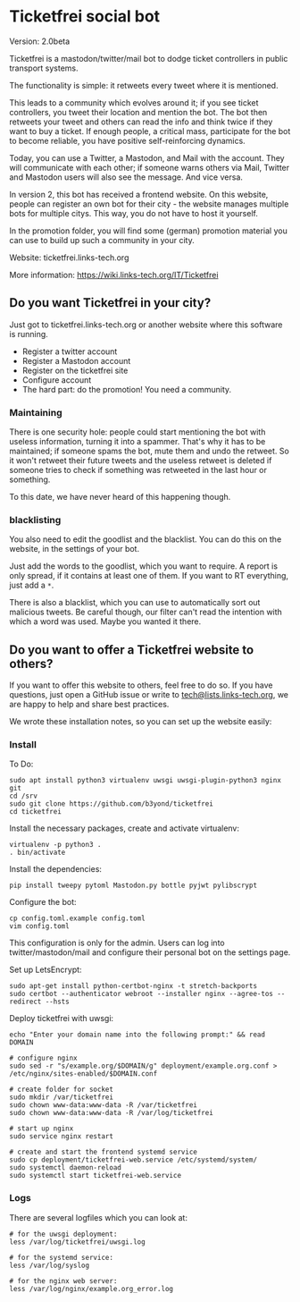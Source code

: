 # Ticketfrei social bot

Version: 2.0beta

Ticketfrei is a mastodon/twitter/mail bot to dodge ticket controllers in public
transport systems.

The functionality is simple: it retweets every tweet where it is mentioned.

This leads to a community which evolves around it; if you see ticket
controllers, you tweet their location and mention the bot. The bot then
retweets your tweet and others can read the info and think twice if they want
to buy a ticket. If enough people, a critical mass, participate for the bot to
become reliable, you have positive self-reinforcing dynamics.

Today, you can use a Twitter, a Mastodon, and Mail with the account. They will
communicate with each other; if someone warns others via Mail, Twitter and
Mastodon users will also see the message. And vice versa.

In version 2, this bot has received a frontend website. On this website, people
can register an own bot for their city - the website manages multiple bots for
multiple citys. This way, you do not have to host it yourself.

In the promotion folder, you will find some (german) promotion material you can
use to build up such a community in your city.

Website: ticketfrei.links-tech.org

More information: https://wiki.links-tech.org/IT/Ticketfrei

## Do you want Ticketfrei in your city?

Just got to ticketfrei.links-tech.org or another website where this software is
running.

* Register a twitter account
* Register a Mastodon account
* Register on the ticketfrei site
* Configure account
* The hard part: do the promotion! You need a community.

### Maintaining

There is one security hole: people could start mentioning the bot with useless
information, turning it into a spammer. That's why it has to be maintained; if
someone spams the bot, mute them and undo the retweet. So it won't retweet
their future tweets and the useless retweet is deleted if someone tries to
check if something was retweeted in the last hour or something.

To this date, we have never heard of this happening though.

### blacklisting

You also need to edit the goodlist and the blacklist. You can do this on the
website, in the settings of your bot.

Just add the words to the goodlist, which you want to require. A report is only
spread, if it contains at least one of them. If you want to RT everything, just
add a ```*```.

There is also a blacklist, which you can use to automatically sort out
malicious tweets. Be careful though, our filter can't read the intention with
which a word was used. Maybe you wanted it there.

## Do you want to offer a Ticketfrei website to others?

If you want to offer this website to others, feel free to do so. If you have questions, just open 
a GitHub issue or write to tech@lists.links-tech.org, we are happy to help and share best practices.

We wrote these installation notes, so you can set up the website easily:

### Install

To Do:

```shell
sudo apt install python3 virtualenv uwsgi uwsgi-plugin-python3 nginx git
cd /srv
sudo git clone https://github.com/b3yond/ticketfrei
cd ticketfrei
```

Install the necessary packages, create and activate virtualenv:

```shell
virtualenv -p python3 .
. bin/activate
```

Install the dependencies:

```shell
pip install tweepy pytoml Mastodon.py bottle pyjwt pylibscrypt
```

Configure the bot:

```shell
cp config.toml.example config.toml
vim config.toml
```

This configuration is only for the admin. Users can log into
twitter/mastodon/mail and configure their personal bot on the settings page.

Set up LetsEncrypt:
```shell
sudo apt-get install python-certbot-nginx -t stretch-backports
sudo certbot --authenticator webroot --installer nginx --agree-tos --redirect --hsts 
```

Deploy ticketfrei with uwsgi:

```shell
echo "Enter your domain name into the following prompt:" && read DOMAIN

# configure nginx
sudo sed -r "s/example.org/$DOMAIN/g" deployment/example.org.conf > /etc/nginx/sites-enabled/$DOMAIN.conf

# create folder for socket
sudo mkdir /var/ticketfrei
sudo chown www-data:www-data -R /var/ticketfrei
sudo chown www-data:www-data -R /var/log/ticketfrei

# start up nginx
sudo service nginx restart

# create and start the frontend systemd service
sudo cp deployment/ticketfrei-web.service /etc/systemd/system/
sudo systemctl daemon-reload
sudo systemctl start ticketfrei-web.service
```

### Logs

There are several logfiles which you can look at:

```
# for the uwsgi deployment:
less /var/log/ticketfrei/uwsgi.log

# for the systemd service:
less /var/log/syslog

# for the nginx web server:
less /var/log/nginx/example.org_error.log
```
